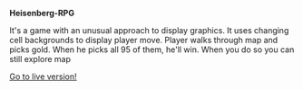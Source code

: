 ﻿**Heisenberg-RPG**

It's a game with an unusual approach to display graphics.
It uses changing cell backgrounds to display player move.
Player walks through map and picks gold. When he picks all 95 of them, he'll win.
When you do so you can still explore map

[Go to live version!](https://adams00.github.io/Heisenberg-RPG/)